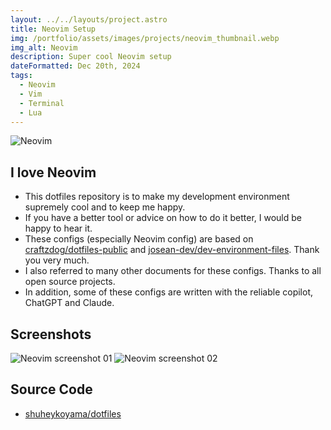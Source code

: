 ```yaml
---
layout: ../../layouts/project.astro
title: Neovim Setup
img: /portfolio/assets/images/projects/neovim_thumbnail.webp
img_alt: Neovim
description: Super cool Neovim setup
dateFormatted: Dec 20th, 2024
tags:
  - Neovim
  - Vim
  - Terminal
  - Lua
---
```


![Neovim](/portfolio/assets/images/projects/neovim_thumbnail.webp)

## I love Neovim

- This dotfiles repository is to make my development environment supremely cool and to keep me happy.
- If you have a better tool or advice on how to do it better, I would be happy to hear it.
- These configs (especially Neovim config) are based on [craftzdog/dotfiles-public](https://github.com/craftzdog/dotfiles-public) and [josean-dev/dev-environment-files](https://github.com/josean-dev/dev-environment-files). Thank you very much.
- I also referred to many other documents for these configs. Thanks to all open source projects.
- In addition, some of these configs are written with the reliable copilot, ChatGPT and Claude.

## Screenshots

![Neovim screenshot 01](/portfolio/assets/images/projects/neovim_screenshot_01.webp)
![Neovim screenshot 02](/portfolio/assets/images/projects/neovim_screenshot_02.webp)

## Source Code

- [shuheykoyama/dotfiles](https://github.com/shuheykoyama/dotfiles)
